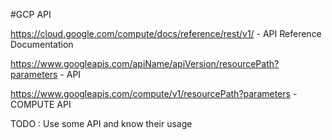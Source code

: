 #GCP API

https://cloud.google.com/compute/docs/reference/rest/v1/  - API Reference Documentation 

https://www.googleapis.com/apiName/apiVersion/resourcePath?parameters  - API 

https://www.googleapis.com/compute/v1/resourcePath?parameters  - COMPUTE API 

TODO :  Use some API and know their usage